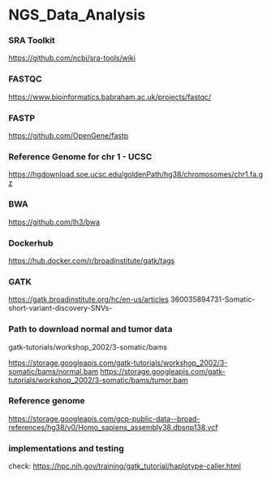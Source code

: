 # NGS_Data_Analysis

### SRA Toolkit

https://github.com/ncbi/sra-tools/wiki

### FASTQC

https://www.bioinformatics.babraham.ac.uk/projects/fastqc/

### FASTP

https://github.com/OpenGene/fastp

### Reference Genome for chr 1 - UCSC 

 https://hgdownload.soe.ucsc.edu/goldenPath/hg38/chromosomes/chr1.fa.gz

### BWA

https://github.com/lh3/bwa

### Dockerhub

https://hub.docker.com/r/broadinstitute/gatk/tags

### GATK

https://gatk.broadinstitute.org/hc/en-us/articles 360035894731-Somatic-short-variant-discovery-SNVs-

### Path to download normal and tumor data

gatk-tutorials/workshop_2002/3-somatic/bams

https://storage.googleapis.com/gatk-tutorials/workshop_2002/3-somatic/bams/normal.bam
https://storage.googleapis.com/gatk-tutorials/workshop_2002/3-somatic/bams/tumor.bam


### Reference genome

https://storage.googleapis.com/gcp-public-data--broad-references/hg38/v0/Homo_sapiens_assembly38.dbsnp138.vcf


### implementations and testing

check: https://hpc.nih.gov/training/gatk_tutorial/haplotype-caller.html